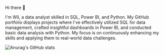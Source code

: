 Hi there :wave:

I'm Wil, a data analyst skilled in SQL, Power BI, and Python. My GitHub portfolio displays projects where I've effectively utilized SQL for data management, crafted insightful dashboards in Power BI, and conducted basic data analysis with Python. My focus is on continuously enhancing my skills and applying them to real-world data challenges.

![Anurag's GitHub stats](https://github-readme-stats.vercel.app/api?username=wilrodriguez&theme=dark&show_icons=true)
